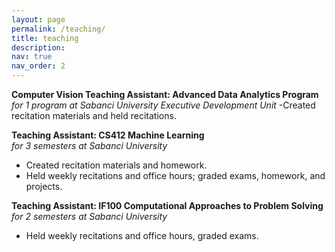```yaml
---
layout: page
permalink: /teaching/
title: teaching
description: 
nav: true
nav_order: 2
---
```


**Computer Vision Teaching Assistant: Advanced Data Analytics Program**  
*for 1 program at Sabanci University Executive Development Unit*
-Created recitation materials and held recitations.

**Teaching Assistant: CS412 Machine Learning**  
*for 3 semesters at Sabanci University*
- Created recitation materials and homework.
- Held weekly recitations and office hours; graded exams, homework, and projects.

**Teaching Assistant: IF100 Computational Approaches to Problem Solving**  
*for 2 semesters at Sabanci University*
- Held weekly recitations and office hours, graded exams.

